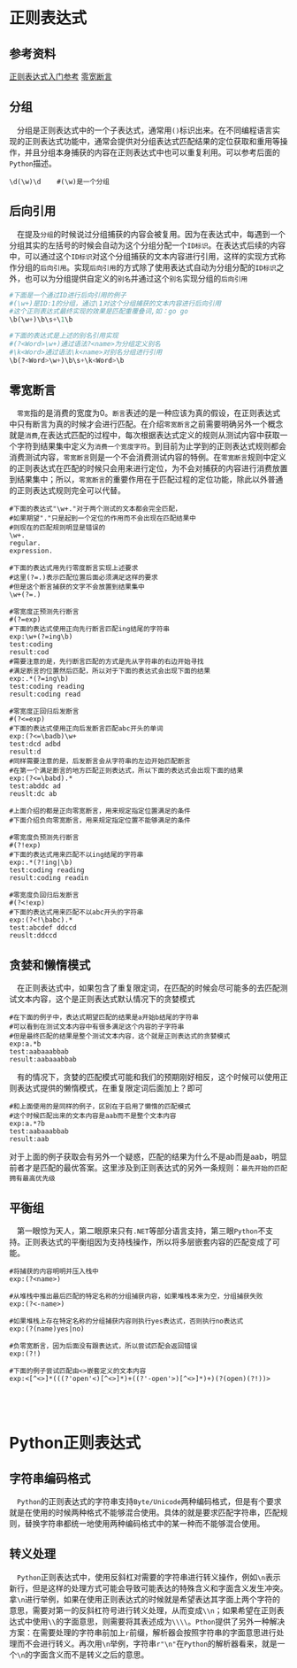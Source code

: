 # 正则表达式

## 参考资料
[正则表达式入门参考](http://deerchao.net/tutorials/regex/regex.htm)
[零宽断言](http://hooopo.iteye.com/blog/407062)

## 分组
&emsp;分组是正则表达式中的一个子表达式，通常用`()`标识出来。在不同编程语言实现的正则表达式功能中，通常会提供对分组表达式匹配结果的定位获取和重用等操作，并且分组本身捕获的内容在正则表达式中也可以重复利用。可以参考后面的`Python`描述。

    \d(\w)\d    #(\w)是一个分组

## 后向引用
&emsp;在提及`分组`的时候说过分组捕获的内容会被复用。因为在表达式中，每遇到一个分组其实的左括号的时候会自动为这个分组分配一个`ID标识`。在表达式后续的内容中，可以通过这个`ID标识`对这个分组捕获的文本内容进行引用，这样的实现方式称作分组的`后向引用`。实现`后向引用`的方式除了使用表达式自动为分组分配的`ID标识`之外，也可以为分组提供自定义的`别名`并通过这个`别名`实现分组的`后向引用`
```python
#下面是一个通过ID进行后向引用的例子
#(\w+)是ID:1的分组，通过\1对这个分组捕获的文本内容进行后向引用
#这个正则表达式最终实现的效果是匹配重覆叠词,如：go go
\b(\w+)\b\s+\1\b

#下面的表达式是上述的别名引用实现
#(?<Word>\w+)通过语法?<name>为分组定义别名
#\k<Word>通过语法\k<name>对别名分组进行引用
\b(?<Word>\w+)\b\s+\k<Word>\b
```

## 零宽断言

&emsp;`零宽`指的是消费的宽度为0。`断言`表述的是一种应该为真的假设，在正则表达式中只有断言为真的时候才会进行匹配。在介绍`零宽断言`之前需要明确另外一个概念就是`消费`,在表达式匹配的过程中，每次根据表达式定义的规则从测试内容中获取一个字符到结果集中定义为`消费一个宽度字符`。到目前为止学到的正则表达式规则都会消费测试内容，`零宽断言`则是一个不会消费测试内容的特例。在`零宽断言`规则中定义的正则表达式在匹配的时候只会用来进行定位，为不会对捕获的内容进行消费放置到结果集中；所以，`零宽断言`的重要作用在于匹配过程的定位功能，除此以外普通的正则表达式规则完全可以代替。

    #下面的表达式"\w+."对于两个测试的文本都会完全匹配，
    #如果期望"."只是起到一个定位的作用而不会出现在匹配结果中
    #则现在的匹配规则明显是错误的
    \w+.
    regular.
    expression.

    #下面的表达式用先行零度断言实现上述要求
    #这里(?=.)表示匹配位置后面必须满足这样的要求
    #但是这个断言捕获的文字不会放置到结果集中
    \w+(?=.)

    #零宽度正预测先行断言
    #(?=exp)
    #下面的表达式使用正向先行断言匹配ing结尾的字符串
    exp:\w+(?=ing\b)
    test:coding
    result:cod
    #需要注意的是，先行断言匹配的方式是先从字符串的右边开始寻找
    #满足断言的位置然后匹配，所以对于下面的表达式会出现下面的结果
    exp:.*(?=ing\b)
    test:coding reading
    result:coding read

    #零宽度正回归后发断言
    #(?<=exp)
    #下面的表达式使用正向后发断言匹配abc开头的单词
    exp:(?<=\badb)\w+
    test:dcd adbd
    result:d
    #同样需要注意的是，后发断言会从字符串的左边开始匹配断言
    #在第一个满足断言的地方匹配正则表达式，所以下面的表达式会出现下面的结果
    exp:(?<=\babd).*
    test:abddc ad
    reuslt:dc ab

    #上面介绍的都是正向零宽断言，用来规定指定位置满足的条件
    #下面介绍负向零宽断言，用来规定指定位置不能够满足的条件

    #零宽度负预测先行断言
    #(?!exp)
    #下面的表达式用来匹配不以ing结尾的字符串
    exp:.*(?!ing|\b)
    test:coding reading
    result:coding readin

    #零宽度负回归后发断言
    #(?<!exp)
    #下面的表达式用来匹配不以abc开头的字符串
    exp:(?<!\babc).*
    test:abcdef ddccd
    reuslt:ddccd

## 贪婪和懒惰模式

&emsp;在正则表达式中，如果包含了重复限定词，在匹配的时候会尽可能多的去匹配测试文本内容，这个是正则表达式默认情况下的贪婪模式

    #在下面的例子中，表达式期望匹配的结果是a开始b结尾的字符串
    #可以看到在测试文本内容中有很多满足这个内容的子字符串
    #但是最终匹配的结果是整个测试文本内容，这个就是正则表达式的贪婪模式
    exp:a.*b
    test:aabaaabbab
    result:aabaaabbab

&emsp;有的情况下，贪婪的匹配模式可能和我们的预期刚好相反，这个时候可以使用正则表达式提供的懒惰模式，在重复限定词后面加上？即可

    #和上面使用的是同样的例子，区别在于启用了懒惰的匹配模式
    #这个时候匹配出来的文本内容是aab而不是整个文本内容
    exp:a.*?b
    test:aabaaabbab
    result:aab
对于上面的例子获取会有另外一个疑惑，匹配的结果为什么不是ab而是aab，明显前者才是匹配的最优答案。这里涉及到正则表达式的另外一条规则：`最先开始的匹配拥有最高优先级`

## 平衡组

&emsp;第一眼惊为天人，第二眼原来只有`.NET`等部分语言支持，第三眼`Python`不支持。正则表达式的平衡组因为支持栈操作，所以将多层嵌套内容的匹配变成了可能。

    #将捕获的内容明明并压入栈中
    exp:(?<name>)

    #从堆栈中推出最后匹配的特定名称的分组捕获内容，如果堆栈本来为空，分组捕获失败
    exp:(?<-name>)

    #如果堆栈上存在特定名称的分组捕获内容则执行yes表达式，否则执行no表达式
    exp:(?(name)yes|no)

    #负零宽断言，因为后面没有跟表达式，所以尝试匹配会返回错误
    exp:(?!)

    #下面的例子尝试匹配由<>嵌套定义的文本内容
    exp:<[^<>]*(((?'open'<)[^<>]*)+((?'-open'>)[^<>]*)+)(?(open)(?!))>

<br/>
<br/>

# Python正则表达式
## 字符串编码格式

&emsp;`Python`的正则表达式的字符串支持`Byte/Unicode`两种编码格式，但是有个要求就是在使用的时候两种格式不能够混合使用。具体的就是要求匹配字符串，匹配规则，替换字符串都统一地使用两种编码格式中的某一种而不能够混合使用。

## 转义处理

&emsp;`Python`正则表达式中，使用反斜杠对需要的字符串进行转义操作，例如`\n`表示新行，但是这样的处理方式可能会导致可能表达的特殊含义和字面含义发生冲突。拿`\n`进行举例，如果在使用正则表达式的时候就是希望表达其字面上两个字符的意思，需要对第一的反斜杠符号进行转义处理，从而变成`\\n`；如果希望在正则表达式中使用`\\`的字面意思，则需要将其表述成为`\\\\`。`Pthon`提供了另外一种解决方案：在需要处理的字符串前加上`r`前缀，解析器会按照字符串的字面意思进行处理而不会进行转义。再次用`\n`举例，字符串`r"\n"`在`Python`的解析器看来，就是一个`\n`的字面含义而不是转义之后的意思。
